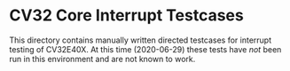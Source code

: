 CV32 Core Interrupt Testcases
=============================
This directory contains manually written directed testcases for interrupt testing
of CV32E40X.  At this time (2020-06-29) these tests have _not_ been run in this
environment and are not known to work.
